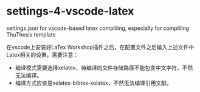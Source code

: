 # settings-4-vscode-latex
settings.json for vscode-based latex compliling, especially for compliling ThuThesis template

在vscode上安装好LaTex Workshop插件之后，在配置文件之后输入上述文件中Latex相关的设置，需要注意：
* 编译模式需要选择xelatex，待编译的文件存储路径不能包含中文字符，不然无法编译。
* 编译方式应该是xelatex-bibtex-xelatex，不然无法编译引用文献。
